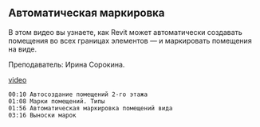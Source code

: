 ## Автоматическая маркировка

В этом видео вы узнаете, как Revit может автоматически создавать помещения во всех границах элементов — и маркировать помещения на виде.

Преподаватель: Ирина Сорокина.

[video](https://player.softculture.cc/embed/online/RVT/RVT_42.17.02_L5-5_Theory_Room_Tags)

``` chapters
00:10 Автосоздание помещений 2-го этажа
01:08 Марки помещений. Типы
01:56 Автоматическая маркировка помещений вида
03:16 Выноски марок
```
